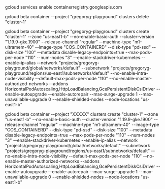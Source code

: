 gcloud services enable containerregistry.googleapis.com

gcloud beta container --project "gregoryg-playground" clusters delete "cluster-1"

gcloud beta container --project "gregoryg-playground" clusters create "cluster-1" --zone "us-east1-b" --no-enable-basic-auth --cluster-version "1.19.9-gke.1900" --release-channel "regular" --machine-type "m1-ultramem-40" --image-type "COS_CONTAINERD" --disk-type "pd-ssd" --disk-size "100" --metadata disable-legacy-endpoints=true --max-pods-per-node "110" --num-nodes "3" --enable-stackdriver-kubernetes --enable-ip-alias --network "projects/gregoryg-playground/global/networks/default" --subnetwork "projects/gregoryg-playground/regions/us-east1/subnetworks/default" --no-enable-intra-node-visibility --default-max-pods-per-node "110" --no-enable-master-authorized-networks --addons HorizontalPodAutoscaling,HttpLoadBalancing,GcePersistentDiskCsiDriver --enable-autoupgrade --enable-autorepair --max-surge-upgrade 1 --max-unavailable-upgrade 0 --enable-shielded-nodes --node-locations "us-east1-b"

gcloud beta container --project "XXXXX" clusters create "cluster-1" --zone "us-east1-b" --no-enable-basic-auth --cluster-version "1.19.9-gke.1900" --release-channel "regular" --machine-type "m1-ultramem-40" --image-type "COS_CONTAINERD" --disk-type "pd-ssd" --disk-size "100" --metadata disable-legacy-endpoints=true --max-pods-per-node "110" --num-nodes "3" --enable-stackdriver-kubernetes --enable-ip-alias --network "projects/gregoryg-playground/global/networks/default" --subnetwork "projects/gregoryg-playground/regions/us-east1/subnetworks/default" --no-enable-intra-node-visibility --default-max-pods-per-node "110" --no-enable-master-authorized-networks --addons HorizontalPodAutoscaling,HttpLoadBalancing,GcePersistentDiskCsiDriver --enable-autoupgrade --enable-autorepair --max-surge-upgrade 1 --max-unavailable-upgrade 0 --enable-shielded-nodes --node-locations "us-east1-b"



